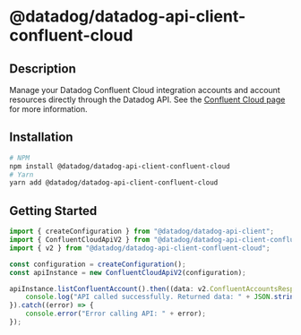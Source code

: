 # @datadog/datadog-api-client-confluent-cloud

## Description

Manage your Datadog Confluent Cloud integration accounts and account resources directly through the Datadog API. See the [Confluent Cloud page](https://docs.datadoghq.com/integrations/confluent_cloud/) for more information.

## Installation

```sh
# NPM
npm install @datadog/datadog-api-client-confluent-cloud
# Yarn
yarn add @datadog/datadog-api-client-confluent-cloud
```

## Getting Started
```ts
import { createConfiguration } from "@datadog/datadog-api-client";
import { ConfluentCloudApiV2 } from "@datadog/datadog-api-client-confluent-cloud";
import { v2 } from "@datadog/datadog-api-client-confluent-cloud";

const configuration = createConfiguration();
const apiInstance = new ConfluentCloudApiV2(configuration);

apiInstance.listConfluentAccount().then((data: v2.ConfluentAccountsResponse) => {
    console.log("API called successfully. Returned data: " + JSON.stringify(data));
}).catch((error) => {
    console.error("Error calling API: " + error);
});
```